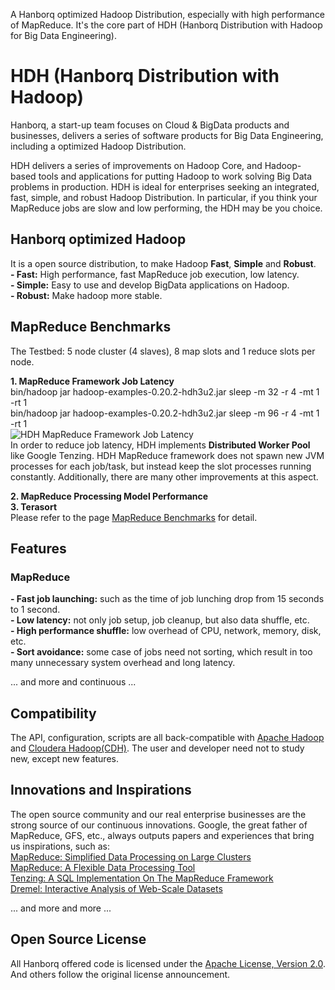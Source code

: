 A Hanborq optimized Hadoop Distribution, especially with high performance of MapReduce. It's the core part of HDH (Hanborq Distribution with Hadoop for Big Data Engineering).   

# HDH (Hanborq Distribution with Hadoop)   
Hanborq, a start-up team focuses on Cloud & BigData products and businesses, delivers a series of software products for Big Data Engineering, including a optimized Hadoop Distribution.   

HDH delivers a series of improvements on Hadoop Core, and Hadoop-based tools and applications for putting Hadoop to work solving Big Data problems in production. HDH is ideal for enterprises seeking an integrated, fast, simple, and robust Hadoop Distribution. In particular, if you think your MapReduce jobs are slow and low performing, the HDH may be you choice.    

## Hanborq optimized Hadoop   
It is a open source distribution, to make Hadoop **Fast**, **Simple** and **Robust**.    
**- Fast:** High performance, fast MapReduce job execution, low latency.   
**- Simple:** Easy to use and develop BigData applications on Hadoop.   
**- Robust:** Make hadoop more stable.   

## MapReduce Benchmarks  
The Testbed: 5 node cluster (4 slaves), 8 map slots and 1 reduce slots per node.  

**1. MapReduce Framework Job Latency**  
bin/hadoop jar hadoop-examples-0.20.2-hdh3u2.jar sleep -m 32 -r 4 -mt 1 -rt 1   
bin/hadoop jar hadoop-examples-0.20.2-hdh3u2.jar sleep -m 96 -r 4 -mt 1 -rt 1   
![HDH MapReduce Framework Job Latency](https://github.com/hanborq/hadoop/wiki/images/hdh-mapreduce-framework-job-latency.jpg)  
In order to reduce job latency, HDH implements **Distributed Worker Pool** like Google Tenzing. HDH MapReduce framework does not spawn new JVM processes for each job/task, but instead keep the slot processes running constantly. 
Additionally, there are many other improvements at this aspect.  

**2. MapReduce Processing Model Performance**    
**3. Terasort**  
Please refer to the page [MapReduce Benchmarks](https://github.com/hanborq/hadoop/wiki/MapReduce-Benchmarks) for detail.  

## Features   
### MapReduce   
**- Fast job launching:** such as the time of job lunching drop from 15 seconds to 1 second.   
**- Low latency:** not only job setup, job cleanup, but also data shuffle, etc.   
**- High performance shuffle:** low overhead of CPU, network, memory, disk, etc.   
**- Sort avoidance:** some case of jobs need not sorting, which result in too many unnecessary system overhead and long latency.   

... and more and continuous ...   

## Compatibility   
The API, configuration, scripts are all back-compatible with [Apache Hadoop](http://hadoop.apache.org/) and [Cloudera Hadoop(CDH)](http://www.cloudera.com/hadoop/). The user and developer need not to study new, except new features.

## Innovations and Inspirations   
The open source community and our real enterprise businesses are the strong source of our continuous innovations. 
Google, the great father of MapReduce, GFS, etc., always outputs papers and experiences that bring us inspirations, such as:   
[MapReduce: Simplified Data Processing on Large Clusters](http://research.google.com/archive/mapreduce.html)   
[MapReduce: A Flexible Data Processing Tool](http://cacm.acm.org/magazines/2010/1/55744-mapreduce-a-flexible-data-processing-tool)   
[Tenzing: A SQL Implementation On The MapReduce Framework](http://research.google.com/pubs/pub37200.html)   
[Dremel: Interactive Analysis of Web-Scale Datasets](http://research.google.com/pubs/pub36632.html)   

... and more and more ...   

## Open Source License   
All Hanborq offered code is licensed under the [Apache License, Version 2.0](http://www.apache.org/licenses/LICENSE-2.0). And others follow the original license announcement.   
